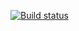 [![Build status](https://ci.appveyor.com/api/projects/status/p8yhbebu19r1xgyb?svg=true)](https://ci.appveyor.com/project/VoinovNikita/ajs-map)